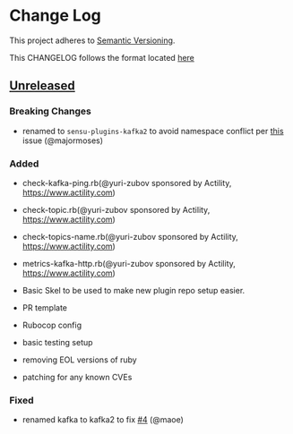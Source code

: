 # Change Log
This project adheres to [Semantic Versioning](http://semver.org/).

This CHANGELOG follows the format located [here](https://github.com/sensu-plugins/community/blob/master/HOW_WE_CHANGELOG.md)

## [Unreleased]

### Breaking Changes
- renamed to `sensu-plugins-kafka2` to avoid namespace conflict per [this](https://github.com/obazoud/sensu-plugins-kafka/issues/21) issue (@majormoses)

### Added
- check-kafka-ping.rb(@yuri-zubov sponsored by Actility, https://www.actility.com)
- check-topic.rb(@yuri-zubov sponsored by Actility, https://www.actility.com)
- check-topics-name.rb(@yuri-zubov sponsored by Actility, https://www.actility.com)
- metrics-kafka-http.rb(@yuri-zubov sponsored by Actility, https://www.actility.com)

- Basic Skel to be used to make new plugin repo setup easier.
- PR template
- Rubocop config
- basic testing setup
- removing EOL versions of ruby
- patching for any known CVEs

### Fixed
- renamed kafka to kafka2 to fix [#4](https://github.com/sensu-plugins/sensu-plugins-kafka2/issues/4) (@maoe)

[Unreleased]: https://github.com/sensu-plugins/sensu-plugins-kafka/compare/d4eebcfed091899571e21c0e433cceb3e386d2c7...HEAD
